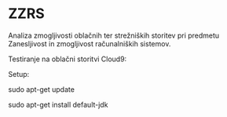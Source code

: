 # ZZRS
Analiza zmogljivosti oblačnih ter strežniških storitev pri predmetu Zanesljivost in zmogljivost računalniških sistemov.

Testiranje na oblačni storitvi Cloud9:

Setup:

sudo apt-get update

sudo apt-get install default-jdk

